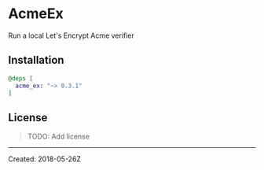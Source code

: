 # AcmeEx

Run a local Let's Encrypt Acme verifier


## Installation

```elixir
@deps [
  acme_ex: "~> 0.3.1"
]
```

## License

> TODO: Add license

----
Created:  2018-05-26Z
